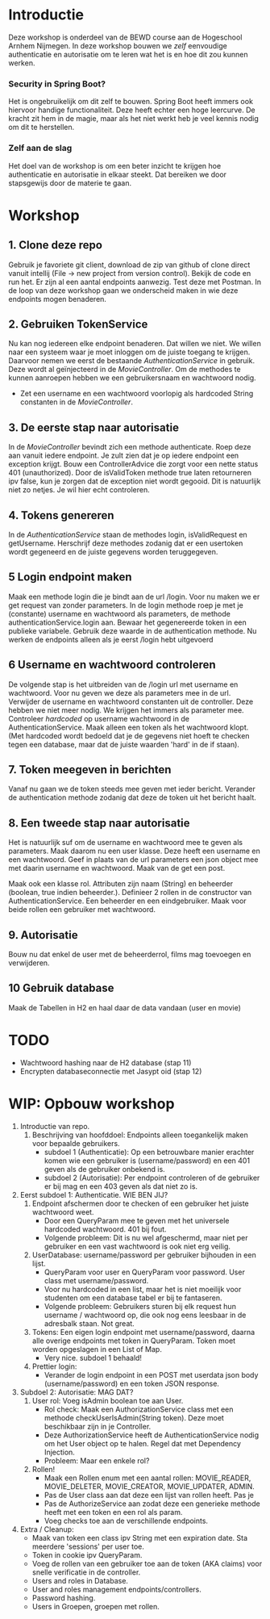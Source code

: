 # Introductie
Deze workshop is onderdeel van de BEWD course aan de Hogeschool Arnhem Nijmegen.
In deze workshop bouwen we *zelf* eenvoudige authenticatie en autorisatie om te leren wat het is en hoe dit zou kunnen werken.

### Security in Spring Boot?
Het is ongebruikelijk om dit zelf te bouwen.
Spring Boot heeft immers ook hiervoor handige functionaliteit. Deze heeft echter een hoge leercurve.
De kracht zit hem in de magie, maar als het niet werkt heb je veel kennis nodig om dit te herstellen.

### Zelf aan de slag
Het doel van de workshop is om een beter inzicht te krijgen hoe authenticatie en autorisatie in elkaar steekt.
Dat bereiken we door stapsgewijs door de materie te gaan.

# Workshop
## 1. Clone deze repo
Gebruik je favoriete git client, download de zip van github of clone direct vanuit intellij (File -> new project from version control).
Bekijk de code en run het. Er zijn al een aantal endpoints aanwezig. Test deze met Postman.
In de loop van deze workshop gaan we onderscheid maken in wie deze endpoints mogen benaderen.

## 2. Gebruiken TokenService
Nu kan nog iedereen elke endpoint benaderen. Dat willen we niet. We willen naar een systeem waar je moet inloggen om de juiste toegang te krijgen.
Daarvoor nemen we eerst de bestaande *AuthenticationService* in gebruik. 
Deze wordt al geïnjecteerd in de *MovieController*.
Om de methodes te kunnen aanroepen hebben we een gebruikersnaam en wachtwoord nodig.
- Zet een username en een wachtwoord voorlopig als hardcoded String constanten in de *MovieController*.

## 3. De eerste stap naar autorisatie
In de *MovieController* bevindt zich een methode authenticate. 
Roep deze aan vanuit iedere endpoint.
Je zult zien dat je op iedere endpoint een exception krijgt.
Bouw een ControllerAdvice die zorgt voor een nette status 401 (unauthorized).
Door de isValidToken methode true laten retourneren ipv false, kun je zorgen dat de exception niet wordt gegooid.
Dit is natuurlijk niet zo netjes. Je wil hier echt controleren.

## 4. Tokens genereren
In de *AuthenticationService* staan de methodes login, isValidRequest en getUsername.
Herschrijf deze methodes zodanig dat er een usertoken wordt gegeneerd en de juiste gegevens worden teruggegeven.

## 5 Login endpoint maken
Maak een methode login die je bindt aan de url /login. 
Voor nu maken we er get request van zonder parameters.
In de login methode roep je met je (constante) username en wachtwoord als parameters, de methode authenticationService.login aan.
Bewaar het gegenereerde token in een publieke variabele. 
Gebruik deze waarde in de authentication methode.
Nu werken de endpoints alleen als je eerst /login hebt uitgevoerd

## 6 Username en wachtwoord controleren
De volgende stap is het uitbreiden van de /login url met username en wachtwoord.
Voor nu geven we deze als parameters mee in de url.
Verwijder de username en wachtwoord constanten uit de controller. Deze hebben we niet meer nodig. We krijgen het immers als parameter mee.
Controleer *hardcoded* op username wachtwoord in de AuthenticationService. Maak alleen een token als het wachtwoord klopt.
(Met hardcoded wordt bedoeld dat je de gegevens niet hoeft te checken tegen een database, maar dat de juiste waarden 'hard' in de if staan).

## 7. Token meegeven in berichten
Vanaf nu gaan we de token steeds mee geven met ieder bericht.
Verander de authentication methode zodanig dat deze de token uit het bericht haalt.

## 8. Een tweede stap naar autorisatie
Het is natuurlijk suf om de username en wachtwoord mee te geven als parameters.
Maak daarom nu een user klasse. Deze heeft een username en een wachtwoord.
Geef in plaats van de url parameters een json object mee met daarin username en wachtwoord. Maak van de get een post.

Maak ook een klasse rol. Attributen zijn naam (String) en beheerder (boolean, true indien beheerder.).
Definieer 2 rollen in de constructor van AuthenticationService. Een beheerder en een eindgebruiker.
Maak voor beide rollen een gebruiker met wachtwoord.

## 9. Autorisatie
Bouw nu dat enkel de user met de beheerderrol, films mag toevoegen en verwijderen.

## 10 Gebruik database
Maak de Tabellen in H2 en haal daar de data vandaan (user en movie)

# TODO
- Wachtwoord hashing naar de H2 database (stap 11)
- Encrypten databaseconnectie met Jasypt oid (stap 12)

# WIP: Opbouw workshop

1. Introductie van repo. 
    1. Beschrijving van hoofddoel: Endpoints alleen toegankelijk maken voor bepaalde gebruikers.
        - subdoel 1 (Authenticatie): Op een betrouwbare manier erachter komen wie een gebruiker is (username/password) en een 401 geven als de gebruiker onbekend is.
        - subdoel 2 (Autorisatie): Per endpoint controleren of de gebruiker er bij mag en een 403 geven als dat niet zo is.
1. Eerst subdoel 1: Authenticatie. WIE BEN JIJ?
   1. Endpoint afschermen door te checken of een gebruiker het juiste wachtwoord weet.
        - Door een QueryParam mee te geven met het universele hardcoded wachtwoord. 401 bij fout.
        - Volgende probleem: Dit is nu wel afgeschermd, maar niet per gebruiker en een vast wachtwoord is ook niet erg veilig.
   1. UserDatabase: username/password per gebruiker bijhouden in een lijst.
        - QueryParam voor user en QueryParam voor password. User class met username/password. 
        - Voor nu hardcoded in een list, maar het is niet moeilijk voor studenten om een database tabel er bij te fantaseren.
        - Volgende probleem: Gebruikers sturen bij elk request hun username / wachtwoord op, die ook nog eens leesbaar in de adresbalk staan. Not great.
   1. Tokens: Een eigen login endpoint met username/password, daarna alle overige endpoints met token in QueryParam. Token moet worden opgeslagen in een List of Map.
        - Very nice. subdoel 1 behaald!
   1. Prettier login: 
      - Verander de login endpoint in een POST met userdata json body (username/password) en een token JSON response.
1. Subdoel 2: Autorisatie: MAG DAT?
   1. User rol: Voeg isAdmin boolean toe aan User.
      - Rol check: Maak een AuthorizationService class met een methode checkUserIsAdmin(String token). Deze moet beschikbaar zijn in je Controller. 
      - Deze AuthorizationService heeft de AuthenticationService nodig om het User object op te halen. Regel dat met Dependency Injection.
      - Probleem: Maar een enkele rol?
   1. Rollen!
      - Maak een Rollen enum met een aantal rollen: MOVIE_READER, MOVIE_DELETER, MOVIE_CREATOR, MOVIE_UPDATER, ADMIN.
      - Pas de User class aan dat deze een lijst van rollen heeft. Pas je 
      - Pas de AuthorizeService aan zodat deze een generieke methode heeft met een token en een rol als param.
      - Voeg checks toe aan de verschillende endpoints.
1. Extra / Cleanup:
   - Maak van token een class ipv String met een expiration date. Sta meerdere 'sessions' per user toe.
   - Token in cookie ipv QueryParam.
   - Voeg de rollen van een gebruiker toe aan de token (AKA claims) voor snelle verificatie in de controller.
   - Users and roles in Database.
   - User and roles management endpoints/controllers.
   - Password hashing.
   - Users in Groepen, groepen met rollen.